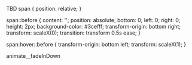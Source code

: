 TBD
span {
  position: relative;
}

span::before {
  content: '';
  position: absolute;
  bottom: 0;
  left: 0;
  right: 0;
  height: 2px;
  background-color: #3cefff;
  transform-origin: bottom right;
  transform: scaleX(0);
  transition: transform 0.5s ease;
}

span:hover::before {
  transform-origin: bottom left;
  transform: scaleX(1);
}

animate__fadeInDown